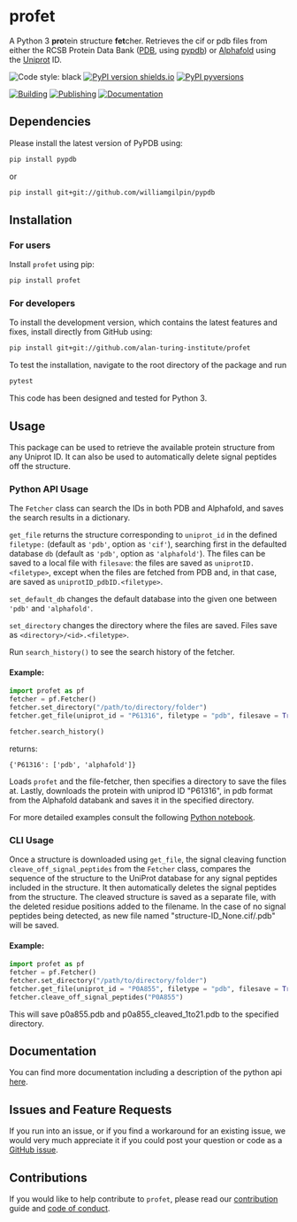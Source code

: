 # profet
A Python 3  **pro**tein structure **fet**cher. Retrieves the cif or pdb files from either the RCSB Protein Data Bank ([PDB](https://www.rcsb.org), using [pypdb](https://github.com/williamgilpin/pypdb)) or [Alphafold](http://alphafold.ebi.ac.uk/) using the [Uniprot](http://uniprot.org/) ID. 

![Code style: black](https://img.shields.io/badge/code%20style-black-000000.svg)
[![PyPI version shields.io](https://img.shields.io/pypi/v/profet.svg)](https://pypi.python.org/pypi/profet/)
[![PyPI pyversions](https://img.shields.io/pypi/pyversions/profet.svg)](https://pypi.python.org/pypi/profet/)

[![Building](https://github.com/alan-turing-institute/profet/actions/workflows/python-package.yml/badge.svg)](https://github.com/alan-turing-institute/profet/actions/workflows/python-package.yml)
[![Publishing](https://github.com/alan-turing-institute/profet/actions/workflows/python-publish.yml/badge.svg)](https://github.com/alan-turing-institute/profet/actions/workflows/python-publish.yml)
[![Documentation](https://github.com/alan-turing-institute/profet/actions/workflows/sphinx.yml/badge.svg)](https://github.com/alan-turing-institute/profet/actions/workflows/sphinx.yml)

## Dependencies

Please install the latest version of PyPDB using:

```sh
pip install pypdb
```

or

```sh
pip install git+git://github.com/williamgilpin/pypdb
```

## Installation

### For users

Install `profet` using pip:

```sh
pip install profet
```

### For developers

To install the development version, which contains the latest features and fixes, install directly from GitHub using:

```sh
pip install git+git://github.com/alan-turing-institute/profet
```

To test the installation, navigate to the root directory of the package and run

```sh
pytest
```

This code has been designed and tested for Python 3.

## Usage

This package can be used to retrieve the available protein structure from any Uniprot ID. It can also be used to automatically delete signal peptides off the structure.

### Python API Usage

The `Fetcher` class can search the IDs in both PDB and Alphafold, and saves the search results in a dictionary.

`get_file` returns the structure corresponding to `uniprot_id` in the defined `filetype:` (default as `'pdb'`, option as `'cif'`), searching first in the defaulted database `db` (default as `'pdb'`, option as `'alphafold'`).
The files can be saved to a local file with `filesave`: the files are saved as `uniprotID.<filetype>`, except when the files are fetched from PDB and, in that case, are saved as `uniprotID_pdbID.<filetype>`.

`set_default_db` changes the default database into the given one between `'pdb'` and `'alphafold'`.

`set_directory` changes the directory where the files are saved. Files save as `<directory>/<id>.<filetype>`.

Run `search_history()` to see the search history of the fetcher.

#### Example:

```python
import profet as pf
fetcher = pf.Fetcher()
fetcher.set_directory("/path/to/directory/folder")
fetcher.get_file(uniprot_id = "P61316", filetype = "pdb", filesave = True, db = "alphafold")

fetcher.search_history()
```

returns:
```
{'P61316': ['pdb', 'alphafold']}
```

Loads `profet` and the file-fetcher, then specifies a directory to save the files at.
Lastly, downloads the protein with uniprod ID "P61316", in pdb format from the Alphafold databank and saves it in the specified directory.

For more detailed examples consult the following [Python notebook](./run_profet.ipynb).

### CLI Usage

Once a structure is downloaded using `get_file`, the signal cleaving function `cleave_off_signal_peptides` from the `Fetcher` class, compares the sequence of the structure to the UniProt database for any signal peptides included in the structure. It then automatically deletes the signal peptides from the structure.
The cleaved structure is saved as a separate file, with the deleted residue positions added to the filename. In the case of no signal peptides being detected, as new file named "structure-ID_None.cif/.pdb" will be saved.

#### Example:

```python
import profet as pf
fetcher = pf.Fetcher()
fetcher.set_directory("/path/to/directory/folder")
fetcher.get_file(uniprot_id = "P0A855", filetype = "pdb", filesave = True, db = "alphafold")
fetcher.cleave_off_signal_peptides("P0A855")
```
This will save p0a855.pdb and p0a855_cleaved_1to21.pdb to the specified directory.

## Documentation

You can find more documentation including a description of the python api [here](https://alan-turing-institute.github.io/profet/).

## Issues and Feature Requests

If you run into an issue, or if you find a workaround for an existing issue, we would very much appreciate it if you could post your question or code as a [GitHub issue](https://github.com/alan-turing-institute/profet/issues). 

## Contributions

If you would like to help contribute to `profet`, please read our [contribution](CONTRIBUTING.md) guide and [code of conduct](CODE_OF_CONDUCT.md).

